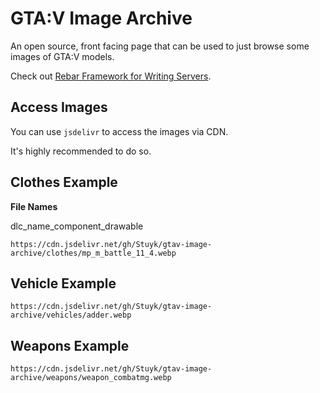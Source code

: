 # GTA:V Image Archive

An open source, front facing page that can be used to just browse some images of GTA:V models.

Check out [Rebar Framework for Writing Servers](https://rebarv.com/).

## Access Images

You can use `jsdelivr` to access the images via CDN.

It's highly recommended to do so.

## Clothes Example

**File Names**

dlc_name_component_drawable

```
https://cdn.jsdelivr.net/gh/Stuyk/gtav-image-archive/clothes/mp_m_battle_11_4.webp
```

## Vehicle Example

```
https://cdn.jsdelivr.net/gh/Stuyk/gtav-image-archive/vehicles/adder.webp
```

## Weapons Example

```
https://cdn.jsdelivr.net/gh/Stuyk/gtav-image-archive/weapons/weapon_combatmg.webp
```
